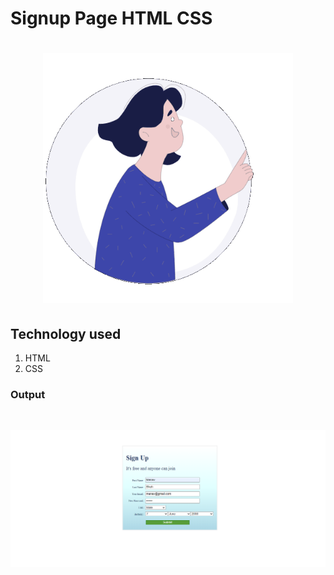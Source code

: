 # Signup Page HTML CSS


<h1 align="center"> <center><img src="https://github.com/manavshah123/Signup_Page_HTML_CSS/blob/main/signup_rn.gif"  width="400"></h1>

## Technology used
  1. HTML
  2. CSS
  
  ### Output
<br>
<p float="left">
  <img src="https://github.com/manavshah123/Signup_Page_HTML_CSS/blob/main/Screenshot%202022-02-20%20210821.png"/>
</p>

